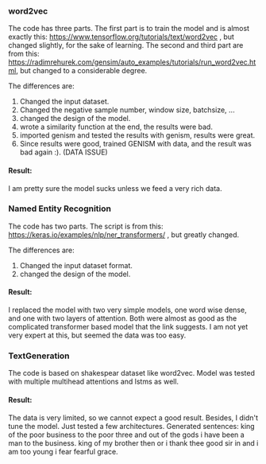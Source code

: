 ### word2vec

The code has three parts.
The first part is to train the model and is almost exactly this: https://www.tensorflow.org/tutorials/text/word2vec , but changed slightly, for the sake of learning.
The second and third part are from this: https://radimrehurek.com/gensim/auto_examples/tutorials/run_word2vec.html, but changed to a considerable degree.

The differences are:
1) Changed the input dataset.
2) Changed the negative sample number, window size, batchsize, ...
3) changed the design of the model.
4) wrote a similarity function at the end, the results were bad.
5) imported genism and tested the results with genism, results were great.
6) Since results were good, trained GENISM with data, and the result was bad again :). (DATA ISSUE)


#### Result:
I am pretty sure the model sucks unless we feed a very rich data.

### Named Entity Recognition

The code has two parts.
The script is from this: https://keras.io/examples/nlp/ner_transformers/ , but greatly changed.

The differences are:
1) Changed the input dataset format.
2) changed the design of the model.


#### Result:
I replaced the model with two very simple models, one word wise dense, and one with two layers of attention. Both were almost as good as the complicated transformer based model that the link suggests. I am not yet very expert at this, but seemed the data was too easy.


### TextGeneration
The code is based on shakespear dataset like word2vec.
Model was tested with multiple multihead attentions and lstms as well.

#### Result:
The data is very limited, so we cannot expect a good result. Besides, I didn't tune the model. Just tested a few architectures.
Generated sentences:
king of  the poor business to the poor three and out of the gods i have been a man to the business.
king of  my brother then or i thank thee good sir in and i am too young i fear fearful grace.
